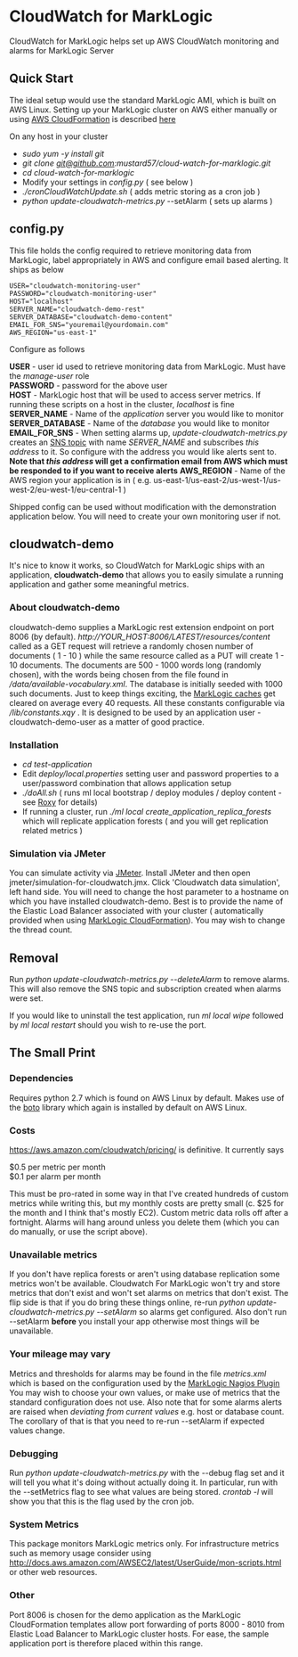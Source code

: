 # CloudWatch for MarkLogic

CloudWatch for MarkLogic helps set up AWS CloudWatch monitoring and alarms for MarkLogic Server

## Quick Start

The ideal setup would use the standard MarkLogic AMI, which is built on AWS Linux. Setting up your MarkLogic cluster on AWS either manually or using [AWS CloudFormation](https://aws.amazon.com/cloudformation/)  is described [here](https://developer.marklogic.com/products/aws)

On any host in your cluster

* *sudo yum -y install git*
* *git clone git@github.com:mustard57/cloud-watch-for-marklogic.git*
* *cd cloud-watch-for-marklogic*
* Modify your settings in *config.py* ( see below )
* *./cronCloudWatchUpdate.sh* ( adds metric storing as a cron job )
* *python update-cloudwatch-metrics.py* --setAlarm ( sets up alarms )

## config.py

This file holds the config required to retrieve monitoring data from MarkLogic, label appropriately in AWS and configure email based alerting. It ships as below

```
USER="cloudwatch-monitoring-user"
PASSWORD="cloudwatch-monitoring-user"
HOST="localhost"
SERVER_NAME="cloudwatch-demo-rest"
SERVER_DATABASE="cloudwatch-demo-content"
EMAIL_FOR_SNS="youremail@yourdomain.com"
AWS_REGION="us-east-1"
```

Configure as follows

**USER** - user id used to retrieve monitoring data from MarkLogic. Must have the *manage-user* role  
**PASSWORD** - password for the above user  
**HOST** - MarkLogic host that will be used to access server metrics. If running these scripts on a host in the cluster, *localhost* is fine  
**SERVER_NAME** - Name of the *application* server you would like to monitor  
**SERVER_DATABASE** - Name of the *database* you would like to monitor  
**EMAIL_FOR_SNS** - When setting alarms up, *update-cloudwatch-metrics.py* creates an [SNS topic](https://aws.amazon.com/sns/) with name *SERVER_NAME* and subscribes *this address* to it. So configure with the address you would like alerts sent to. **Note that *this address* will get a confirmation email from AWS which must be responded to if you want to receive alerts**
**AWS_REGION** - Name of the AWS region your application is in ( e.g. us-east-1/us-east-2/us-west-1/us-west-2/eu-west-1/eu-central-1 )

Shipped config can be used without modification with the demonstration application below. You will need to create your own monitoring user if not.

## cloudwatch-demo

It's nice to know it works, so CloudWatch for MarkLogic ships with an application, **cloudwatch-demo** that allows you to easily simulate a running application and gather some meaningful metrics.

### About cloudwatch-demo

cloudwatch-demo supplies a MarkLogic rest extension endpoint on port 8006 (by default). *http://YOUR_HOST:8006/LATEST/resources/content*	called as a GET request will retrieve a randomly chosen number of documents ( 1 - 10 ) while the same resource called as a PUT will create 1 - 10 documents. The documents are 500 - 1000 words long (randomly chosen), with the words being chosen from the file found in */data/available-vocabulary.xml*. The database is initially seeded with 1000 such documents. Just to keep things exciting, the [MarkLogic caches](https://docs.marklogic.com/guide/concepts/clustering#id_84427) get cleared on average every 40 requests. All these constants configurable via */lib/constants.xqy*	. It is designed to be used by an application user - cloudwatch-demo-user as a matter of good practice.

### Installation

* *cd test-application*
* Edit *deploy/local.properties* setting user and password properties to a user/password combination that allows application setup
* *./doAll.sh* ( runs ml local bootstrap  / deploy modules / deploy content - see [Roxy](https://github.com/marklogic/roxy) for details)
* If running a cluster, run *./ml local create_application_replica_forests* which will replicate application forests ( and you will get replication related metrics )

### Simulation via JMeter

You can simulate activity via [JMeter](http://jmeter.apache.org/). Install JMeter and then open jmeter/simulation-for-cloudwatch.jmx. Click 'Cloudwatch data simulation', left hand side. You will need to change the host parameter to a hostname on which you have installed cloudwatch-demo. Best is to provide the name of the Elastic Load Balancer associated with your cluster ( automatically provided when using [MarkLogic CloudFormation](https://developer.marklogic.com/products/aws)). You may wish to change the thread count. 

## Removal

Run *python update-cloudwatch-metrics.py --deleteAlarm* to remove alarms. This will also remove the SNS topic and subscription created when alarms were set.

If you would like to uninstall the test application, run *ml local wipe* followed by *ml local restart* should you wish to re-use the port.

## The Small Print

### Dependencies

Requires python 2.7 which is found on AWS Linux by default. Makes use of the [boto](http://boto.cloudhackers.com/en/latest/) library which again is installed by default on AWS Linux.

### Costs

<https://aws.amazon.com/cloudwatch/pricing/> is definitive. It currently says

$0.5 per metric per month  
$0.1 per alarm per month  

This must be pro-rated in some way in that I've created hundreds of custom metrics while writing this, but my monthly costs are pretty small (c. $25 for the month and I think that's mostly EC2). Custom metric data rolls off after a fortnight. Alarms will hang around unless you delete them (which you can do manually, or use the script above). 

### Unavailable metrics

If you don't have replica forests or aren't using database replication some metrics won't be available. Cloudwatch For MarkLogic won't try and store metrics that don't exist and won't set alarms on metrics that don't exist. The flip side is that if you do bring these things online, re-run *python update-cloudwatch-metrics.py --setAlarm* so alarms get configured. Also don't run --setAlarm **before** you install your app otherwise most things will be unavailable.

### Your mileage may vary

Metrics and thresholds for alarms may be found in the file *metrics.xml* which is based on the configuration used by the [MarkLogic Nagios Plugin](http://docs.marklogic.com/guide/monitoring/nagios#id_57112) You may wish to choose your own values, or make use of metrics that the standard configuration does not use. Also note that for some alarms alerts are raised when *deviating from current values* e.g. host or database count. The corollary of that is that you need to re-run --setAlarm if expected values change.

### Debugging

Run *python update-cloudwatch-metrics.py* with the --debug flag set and it will tell you what it's doing without actually doing it. In particular, run with the --setMetrics flag to see what values are being stored. *crontab -l* will show you that this is the flag used by the cron job.

### System Metrics

This package monitors MarkLogic metrics only. For infrastructure metrics such as memory usage consider using http://docs.aws.amazon.com/AWSEC2/latest/UserGuide/mon-scripts.html or other web resources.

### Other

Port 8006 is chosen for the demo application as the MarkLogic CloudFormation templates allow port forwarding of ports 8000 - 8010 from Elastic Load Balancer to MarkLogic cluster hosts. For ease, the sample application port is therefore placed within this range.